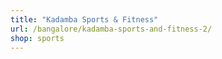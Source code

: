 ```yaml
---
title: "Kadamba Sports & Fitness"
url: /bangalore/kadamba-sports-and-fitness-2/
shop: sports
---
```

